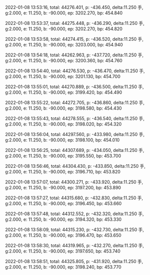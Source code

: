 2022-01-08 13:53:16, total: 44276.401, p: -436.450, delta:11.250 手, g:2.000, e: 11.250, b: -90.000, ep: 3202.270, bp: 454.840

2022-01-08 13:53:37, total: 44275.448, p: -436.290, delta:11.250 手, g:2.000, e: 11.250, b: -90.000, ep: 3202.270, bp: 454.820

2022-01-08 13:53:58, total: 44274.415, p: -436.520, delta:11.250 手, g:2.000, e: 11.250, b: -90.000, ep: 3203.000, bp: 454.940

2022-01-08 13:54:18, total: 44262.963, p: -437.720, delta:11.250 手, g:2.000, e: 11.250, b: -90.000, ep: 3200.360, bp: 454.760

2022-01-08 13:54:40, total: 44276.530, p: -436.470, delta:11.250 手, g:2.000, e: 11.250, b: -90.000, ep: 3201.130, bp: 454.700

2022-01-08 13:55:01, total: 44270.889, p: -436.500, delta:11.250 手, g:2.000, e: 11.250, b: -90.000, ep: 3199.420, bp: 454.490

2022-01-08 13:55:22, total: 44272.705, p: -436.860, delta:11.250 手, g:2.000, e: 11.250, b: -90.000, ep: 3198.580, bp: 454.430

2022-01-08 13:55:43, total: 44278.555, p: -436.540, delta:11.250 手, g:2.000, e: 11.250, b: -90.000, ep: 3198.020, bp: 454.320

2022-01-08 13:56:04, total: 44297.560, p: -433.980, delta:11.250 手, g:2.000, e: 11.250, b: -90.000, ep: 3198.100, bp: 454.010

2022-01-08 13:56:25, total: 44307.689, p: -434.050, delta:11.250 手, g:2.000, e: 11.250, b: -90.000, ep: 3195.550, bp: 453.700

2022-01-08 13:56:46, total: 44304.430, p: -433.850, delta:11.250 手, g:2.000, e: 11.250, b: -90.000, ep: 3196.710, bp: 453.820

2022-01-08 13:57:07, total: 44300.271, p: -433.920, delta:11.250 手, g:2.000, e: 11.250, b: -90.000, ep: 3197.200, bp: 453.890

2022-01-08 13:57:27, total: 44315.680, p: -432.830, delta:11.250 手, g:2.000, e: 11.250, b: -90.000, ep: 3196.450, bp: 453.660

2022-01-08 13:57:48, total: 44312.552, p: -432.320, delta:11.250 手, g:2.000, e: 11.250, b: -90.000, ep: 3194.320, bp: 453.330

2022-01-08 13:58:09, total: 44315.230, p: -432.730, delta:11.250 手, g:2.000, e: 11.250, b: -90.000, ep: 3196.470, bp: 453.650

2022-01-08 13:58:30, total: 44319.965, p: -432.270, delta:11.250 手, g:2.000, e: 11.250, b: -90.000, ep: 3197.650, bp: 453.740

2022-01-08 13:58:51, total: 44325.805, p: -431.920, delta:11.250 手, g:2.000, e: 11.250, b: -90.000, ep: 3198.240, bp: 453.770